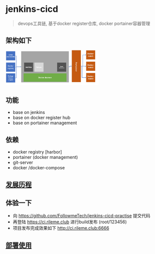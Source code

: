 #  jenkins-cicd 
>
> devops工具链,  基于docker register仓库, docker portainer容器管理
>

## 架构如下
<img style="width:60%;"  src="docs/ci-art-2.png"/>

## 功能
- base on jenkins
- base on docker register hub
- base on portainer management

## 依赖
- docker registry [harbor]
- portainer (docker management)
- git-server
- docker /docker-compose

## [发展历程](docs/staging.md)

## 体验一下
- 向 https://github.com/FollowmeTech/jenkins-cicd-practise 提交代码
- 再登陆 https://ci.rileme.club 进行build发布 (root/123456)
- 项目发布完成效果如下 http://ci.rileme.club:6666 


## [部署使用](docs/getting-start.md)








